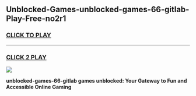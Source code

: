 
## Unblocked-Games-unblocked-games-66-gitlab-Play-Free-no2r1
<h3>
<a href="https://premium76.site?title=unblocked-games-66-gitlab&ref=20A">CLICK TO PLAY</a></h3>
<hr>

<h3>
<a href="https://premium76.site?title=unblocked-games-66-gitlab&ref=20A">CLICK 2 PLAY</a>
  
</h3>

<a href="https://premium76.site?title=unblocked-games-66-gitlab&ref=20A"><img src="https://clearcache.store/games.png"></a>


**unblocked-games-66-gitlab games unblocked: Your Gateway to Fun and Accessible Online Gaming**
